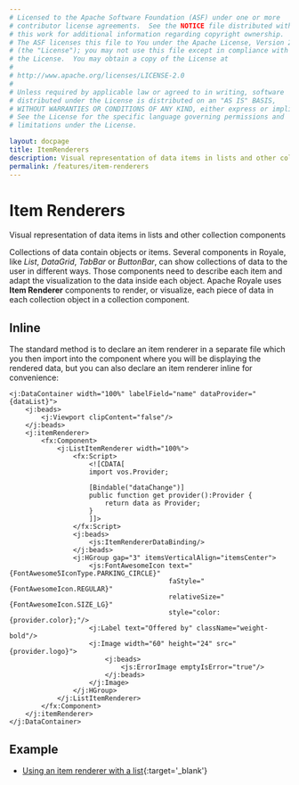 ```yaml
---
# Licensed to the Apache Software Foundation (ASF) under one or more
# contributor license agreements.  See the NOTICE file distributed with
# this work for additional information regarding copyright ownership.
# The ASF licenses this file to You under the Apache License, Version 2.0
# (the "License"); you may not use this file except in compliance with
# the License.  You may obtain a copy of the License at
# 
# http://www.apache.org/licenses/LICENSE-2.0
# 
# Unless required by applicable law or agreed to in writing, software
# distributed under the License is distributed on an "AS IS" BASIS,
# WITHOUT WARRANTIES OR CONDITIONS OF ANY KIND, either express or implied.
# See the License for the specific language governing permissions and
# limitations under the License.

layout: docpage
title: ItemRenderers
description: Visual representation of data items in lists and other collection components
permalink: /features/item-renderers
---
```


# Item Renderers

Visual representation of data items in lists and other collection components

Collections of data contain objects or items. Several components in Royale, like _List_, _DataGrid_, _TabBar_ or _ButtonBar_, can show collections of data to the user in different ways. Those components need to describe each item and adapt the visualization to the data inside each object. Apache Royale uses **Item Renderer** components to render, or visualize, each piece of data in each collection object in a collection component.

## Inline

The standard method is to declare an item renderer in a separate file which you then import into the component where you will be displaying the rendered data, but you can also declare an item renderer inline for convenience:

```mxml
<j:DataContainer width="100%" labelField="name" dataProvider="{dataList}">
    <j:beads>
        <j:Viewport clipContent="false"/>
    </j:beads>
    <j:itemRenderer>
        <fx:Component>
            <j:ListItemRenderer width="100%">
                <fx:Script>
                    <![CDATA[            
                    import vos.Provider;

                    [Bindable("dataChange")]
                    public function get provider():Provider {
                        return data as Provider;
                    }      
                    ]]>
                </fx:Script>
                <j:beads>
                    <js:ItemRendererDataBinding/>
                </j:beads>
                <j:HGroup gap="3" itemsVerticalAlign="itemsCenter">
                    <js:FontAwesomeIcon text="{FontAwesome5IconType.PARKING_CIRCLE}" 
                                        faStyle="{FontAwesomeIcon.REGULAR}" 
                                        relativeSize="{FontAwesomeIcon.SIZE_LG}"
                                        style="color: {provider.color};"/>
                    <j:Label text="Offered by" className="weight-bold"/>
                    <j:Image width="60" height="24" src="{provider.logo}">
                        <j:beads>
                            <js:ErrorImage emptyIsError="true"/>
                        </j:beads>
                    </j:Image>
                </j:HGroup>
            </j:ListItemRenderer>
        </fx:Component>
    </j:itemRenderer>
</j:DataContainer>
```

## Example

- [Using an item renderer with a list](https://royale.apache.org/using-an-item-renderer-with-a-list){:target='_blank'}
